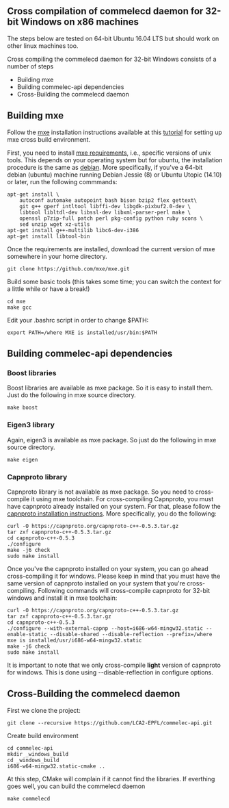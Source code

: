 ## Cross compilation of commelecd daemon for 32-bit Windows on x86 machines

The steps below are tested on 64-bit Ubuntu 16.04 LTS 
but should work on other linux machines too.

Cross compiling the commelecd daemon for 32-bit Windows consists of a number of steps
* Building mxe 
* Building commelec-api dependencies
* Cross-Building the commelecd daemon

## Building mxe

Follow the [mxe](http://mxe.cc/) installation instructions available at this [tutorial](http://mxe.cc/#tutorial) for setting up mxe cross build environment.

First, you need to install [mxe requirements](http://mxe.cc/#requirements), i.e., specific versions of unix tools.
This depends on your operating system but for ubuntu, the installation procedure is the same as [debian](http://mxe.cc/#requirements-debian).
More specifically, if you've a 64-bit debian (ubuntu) machine running Debian Jessie (8) or Ubuntu Utopic (14.10) or later, run the following commmands:

```
apt-get install \
    autoconf automake autopoint bash bison bzip2 flex gettext\
    git g++ gperf intltool libffi-dev libgdk-pixbuf2.0-dev \
    libtool libltdl-dev libssl-dev libxml-parser-perl make \
    openssl p7zip-full patch perl pkg-config python ruby scons \
    sed unzip wget xz-utils
apt-get install g++-multilib libc6-dev-i386
apt-get install libtool-bin
```
Once the requirements are installed, download the current version of mxe somewhere in your home directory.
```
git clone https://github.com/mxe/mxe.git
```
Build some basic tools (this takes some time; you can switch the context for a little while or have a break!)
```
cd mxe
make gcc
```
Edit your .bashrc script in order to change $PATH:
```
export PATH=/where MXE is installed/usr/bin:$PATH
```


## Building commelec-api dependencies

### Boost libraries
Boost libraries are available as mxe package. So it is easy to install them. Just do the following in mxe source directory.
```
make boost
```

### Eigen3 library
Again, eigen3 is available as mxe package. So just do the following in mxe source directory.
```
make eigen
```

### Capnproto library
Capnproto library is not available as mxe package. So you need to cross-compile it using mxe toolchain.
For cross-compiling Capnproto, you must have capnproto already installed on your system.
For that, please follow the [capnproto installation instructions](https://capnproto.org/install.html).
More specifically, you do the following:
```
curl -O https://capnproto.org/capnproto-c++-0.5.3.tar.gz
tar zxf capnproto-c++-0.5.3.tar.gz
cd capnproto-c++-0.5.3
./configure
make -j6 check
sudo make install
```

Once you've the capnproto installed on your system, you can go ahead cross-compiling it for windows. Please keep in mind that you must have the same version of capnproto installed on your system that you're cross-compiling.
Following commands will cross-compile capnproto for 32-bit windows and install it in mxe toolchain:
```
curl -O https://capnproto.org/capnproto-c++-0.5.3.tar.gz
tar zxf capnproto-c++-0.5.3.tar.gz
cd capnproto-c++-0.5.3
./configure --with-external-capnp --host=i686-w64-mingw32.static --enable-static --disable-shared --disable-reflection --prefix=/where mxe is installed/usr/i686-w64-mingw32.static
make -j6 check
sudo make install
```
It is important to note that we only cross-compile **light** version of capnproto for windows. This is done using --disable-reflection in configure options. 


## Cross-Building the commelecd daemon

First we clone the project:
```
git clone --recursive https://github.com/LCA2-EPFL/commelec-api.git
```
Create build environment
```
cd commelec-api
mkdir _windows_build
cd _windows_build
i686-w64-mingw32.static-cmake ..
```
At this step, CMake will complain if it cannot find the libraries.
If everthing goes well, you can build the commelecd daemon
```
make commelecd
```
